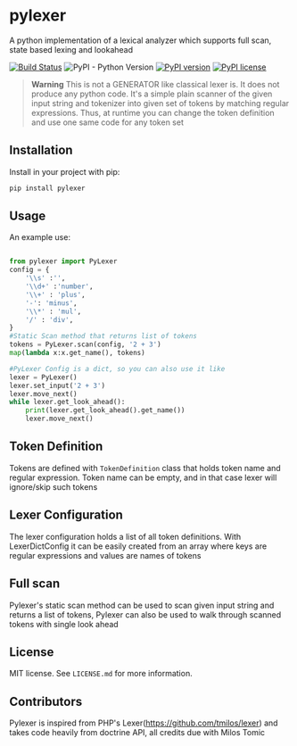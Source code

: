 pylexer
==========================
A python implementation of a lexical analyzer which supports full scan, state based lexing and lookahead


[![Build Status](https://travis-ci.org/subhajeet2107/pylexer.svg?branch=master)](https://travis-ci.org/subhajeet2107/pylexer) ![PyPI - Python Version](https://img.shields.io/pypi/pyversions/Django.svg) [![PyPI version](https://badge.fury.io/py/pylexer.svg)](https://badge.fury.io/py/pylexer) [![PyPI license](https://img.shields.io/pypi/l/ansicolortags.svg)](https://pypi.python.org/pypi/ansicolortags/)

> **Warning**
> This is not a GENERATOR like classical lexer is. It does not produce any python code. It's a simple plain scanner
> of the given input string and tokenizer into given set of tokens by matching regular expressions.
> Thus, at runtime you can change the token definition and use one same code for any token set

## Installation

Install in your project with pip:

```bash
pip install pylexer
```

## Usage

An example use:

```python

from pylexer import PyLexer
config = {
	'\\s' :'',
    '\\d+' :'number',
    '\\+' : 'plus',
    '-': 'minus',
    '\\*' : 'mul',
    '/' : 'div',
}
#Static Scan method that returns list of tokens
tokens = PyLexer.scan(config, '2 + 3')
map(lambda x:x.get_name(), tokens)

#PyLexer Config is a dict, so you can also use it like
lexer = PyLexer()
lexer.set_input('2 + 3')
lexer.move_next()
while lexer.get_look_ahead():
	print(lexer.get_look_ahead().get_name())
	lexer.move_next()


```

## Token Definition
Tokens are defined with ```TokenDefinition``` class that holds token name and regular expression. Token name can be empty, and in that case lexer will ignore/skip such tokens

## Lexer Configuration
The lexer configuration holds a list of all token definitions. With LexerDictConfig it can be easily created from an array where keys are regular expressions and values are names of tokens

## Full scan
Pylexer's static scan method can be used to scan given input string and returns a list of tokens, Pylexer can also be used to walk through scanned tokens with single look ahead

## License

MIT license. See `LICENSE.md` for more information.

## Contributors
Pylexer is inspired from PHP's Lexer(https://github.com/tmilos/lexer) and takes code heavily from doctrine API, all credits due with Milos Tomic
